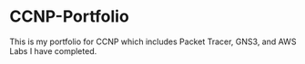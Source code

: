 # CCNP-Portfolio
This is my portfolio for CCNP which includes Packet Tracer, GNS3, and AWS Labs I have completed.
